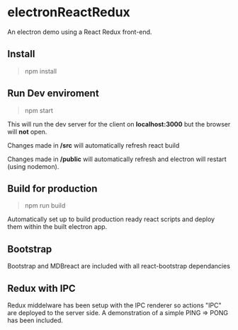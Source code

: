 # electronReactRedux
An electron demo using a React Redux front-end.

## Install
> npm install

## Run Dev enviroment
> npm start

This will run the dev server for the client on **localhost:3000** but the browser will **not** open.

Changes made in **/src** will automatically refresh react build

Changes made in **/public** will automatically refresh and electron will restart (using nodemon).

## Build for production
> npm run build

Automatically set up to build production ready react scripts and deploy them within the built electron app.


## Bootstrap
Bootstrap and MDBreact are included with all react-bootstrap dependancies


## Redux with IPC
Redux middelware has been setup with the IPC renderer so actions "IPC" are deployed to the server side. A demonstration of a simple PING => PONG has been included.
